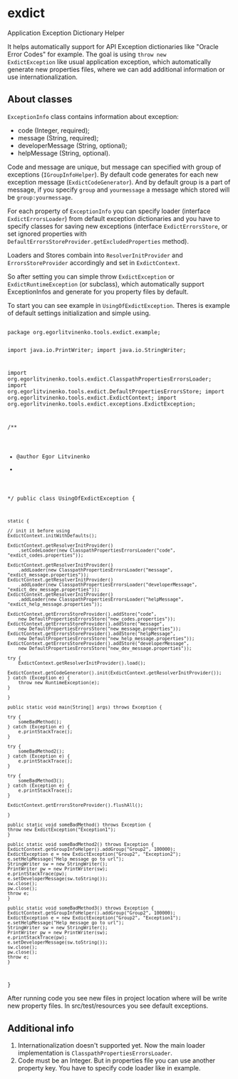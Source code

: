 # exdict
Application Exception Dictionary Helper

It helps automatically support for API Exception dictionaries like "Oracle Error Codes" for example.
The goal is using <code>throw new ExdictException</code> like usual application exception, which automatically generate new properties files,
where we can add additional information or use internationalization.

## About classes

<code>ExceptionInfo</code> class contains information about exception:
* code (Integer, required);
* message (String, required);
* developerMessage (String, optional);
* helpMessage (String, optional).

Code and message are unique, but message can specified with group of exceptions (<code>IGroupInfoHelper</code>).
By default code generates for each new exception message (<code>ExdictCodeGenerator</code>).
And by default group is a part of message, if you specify <code>group</code> and <code>yourmessage</code> a message which stored will be <code>group:yourmessage</code>.

For each property of <code>ExceptionInfo</code> you can specify loader (interface <code>ExdictErrorsLoader</code>) from default exception dictionaries and you have to specify classes for saving new exceptions (interface <code>ExdictErrorsStore</code>, or set ignored properties with <code>DefaultErrorsStoreProvider.getExcludedProperties</code> method). 

Loaders and Stores combain into <code>ResolverInitProvider</code> and <code>ErrorsStoreProvider</code> accordingly and set in <code>ExdictContext</code>.

So after setting you can simple throw <code>ExdictException</code> or <code>ExdictRuntimeException</code> (or subclass), which automatically support ExceptionInfos and generate for you property files by default.

To start you can see example in <code>UsingOfExdictException</code>. Theres is example of default settings initialization and simple using. 

<code>
package org.egorlitvinenko.tools.exdict.example;

import java.io.PrintWriter;
import java.io.StringWriter;

import org.egorlitvinenko.tools.exdict.ClasspathPropertiesErrorsLoader;
import org.egorlitvinenko.tools.exdict.DefaultPropertiesErrorsStore;
import org.egorlitvinenko.tools.exdict.ExdictContext;
import org.egorlitvinenko.tools.exdict.exceptions.ExdictException;

/**
 * @author Egor Litvinenko
 *
 */
public class UsingOfExdictException {

    static {

	// init it before using
	ExdictContext.initWithDefaults();

	ExdictContext.getResolverInitProvider()
		.setCodeLoader(new ClasspathPropertiesErrorsLoader("code", "exdict_codes.properties"));

	ExdictContext.getResolverInitProvider()
		.addLoader(new ClasspathPropertiesErrorsLoader("message", "exdict_message.properties"));
	ExdictContext.getResolverInitProvider()
		.addLoader(new ClasspathPropertiesErrorsLoader("developerMessage", "exdict_dev_message.properties"));
	ExdictContext.getResolverInitProvider()
		.addLoader(new ClasspathPropertiesErrorsLoader("helpMessage", "exdict_help_message.properties"));

	ExdictContext.getErrorsStoreProvider().addStore("code",
		new DefaultPropertiesErrorsStore("new_codes.properties"));
	ExdictContext.getErrorsStoreProvider().addStore("message",
		new DefaultPropertiesErrorsStore("new_message.properties"));
	ExdictContext.getErrorsStoreProvider().addStore("helpMessage",
		new DefaultPropertiesErrorsStore("new_help_message.properties"));
	ExdictContext.getErrorsStoreProvider().addStore("developerMessage",
		new DefaultPropertiesErrorsStore("new_dev_message.properties"));

	try {
	    ExdictContext.getResolverInitProvider().load();
	    ExdictContext.getCodeGenerator().init(ExdictContext.getResolverInitProvider());
	} catch (Exception e) {
	    throw new RuntimeException(e);
	}

    }

    public static void main(String[] args) throws Exception {

	try {
	    someBadMethod();
	} catch (Exception e) {
	    e.printStackTrace();
	}

	try {
	    someBadMethod2();
	} catch (Exception e) {
	    e.printStackTrace();
	}

	try {
	    someBadMethod3();
	} catch (Exception e) {
	    e.printStackTrace();
	}

	ExdictContext.getErrorsStoreProvider().flushAll();

    }

    public static void someBadMethod() throws Exception {
	throw new ExdictException("Exception1");
    }

    public static void someBadMethod2() throws Exception {
	ExdictContext.getGroupInfoHelper().addGroup("Group2", 100000);
	ExdictException e = new ExdictException("Group2", "Exception2");
	e.setHelpMessage("Help message go to url");
	StringWriter sw = new StringWriter();
	PrintWriter pw = new PrintWriter(sw);
	e.printStackTrace(pw);
	e.setDeveloperMessage(sw.toString());
	sw.close();
	pw.close();
	throw e;
    }

    public static void someBadMethod3() throws Exception {
	ExdictContext.getGroupInfoHelper().addGroup("Group2", 100000);
	ExdictException e = new ExdictException("Group2", "Exception1");
	e.setHelpMessage("Help message go to url");
	StringWriter sw = new StringWriter();
	PrintWriter pw = new PrintWriter(sw);
	e.printStackTrace(pw);
	e.setDeveloperMessage(sw.toString());
	sw.close();
	pw.close();
	throw e;
    }

}
</code>

After running code you see new files in project location where will be write new property files. In src/test/resources you see default exceptions.

## Additional info

1. Internationalization doesn't supported yet. Now the main loader implementation is <code>ClasspathPropertiesErrorsLoader</code>.
2. Code must be an Integer. But in properties file you can use another property key. You have to specify code loader like in example.